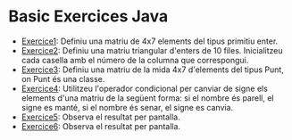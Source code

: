 # Basic Exercices Java
- [Exercice1](https://github.com/oscarjuly23/OOP_Projects/blob/main/Ejercicios/Exercici1.java):
Definiu una matriu de 4x7 elements del tipus primitiu enter.
- [Exercice2](https://github.com/oscarjuly23/OOP_Projects/tree/main/Ejercicios/Exercici2.java):
Definiu una matriu triangular d'enters de 10 files. Inicialitzeu cada casella amb el número de la
columna que correspongui.
- [Exercice3](https://github.com/oscarjuly23/OOP_Projects/tree/main/Ejercicios/Exercici3.java):
Definiu una matriu de la mida 4x7 d'elements del tipus Punt, on Punt és una classe.
- [Exercice4](https://github.com/oscarjuly23/OOP_Projects/tree/main/Ejercicios/Exercici4.java):
Utilitzeu l'operador condicional per canviar de signe els elements d'una matriu de la següent
forma: si el nombre és parell, el signe es manté, si el nombre és senar, el signe es canvia.
- [Exercice5](https://github.com/oscarjuly23/OOP_Projects/tree/main/Ejercicios/Exercici5.java):
Observa el resultat per pantalla.
- [Exercice6](https://github.com/oscarjuly23/OOP_Projects/tree/main/Ejercicios/Exercici6.java):
Observa el resultat per pantalla.
